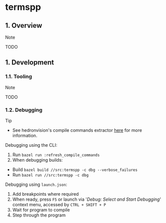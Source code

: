 # termspp

## 1. Overview

> [!NOTE]
> TODO


## 1. Development

### 1.1. Tooling

> [!NOTE]
> TODO


### 1.2. Debugging

> [!TIP]
> - See hedronvision's compile commands extractor [here](https://github.com/hedronvision/bazel-compile-commands-extractor) for more information.

Debugging using the CLI:
1. Run `bazel run :refresh_compile_commands`
2. When debugging builds:
  - Build  `bazel build //src:termspp -c dbg --verbose_failures`
  - Run  `bazel run //src:termspp -c dbg`

Debugging using `launch.json`:
1. Add breakpoints where required
2. When ready, press `F5` or launch via '_Debug: Select and Start Debugging_' context menu, accessed by `CTRL + SHIFT + P`
3. Wait for program to compile
4. Step through the program
